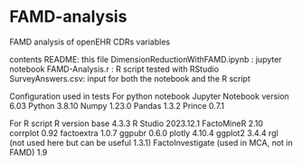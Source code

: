 # FAMD-analysis
FAMD analysis of openEHR CDRs variables

contents
README: this file
DimensionReductionWithFAMD.ipynb : jupyter notebook
FAMD-Analysis.r : R script tested with RStudio
SurveyAnswers.csv: input for both the notebook and the R script


Configuration used in tests
For python notebook
Jupyter Notebook version 6.03
Python 3.8.10
Numpy 1.23.0
Pandas 1.3.2
Prince 0.7.1

For R script
R version base 4.3.3
R Studio 2023.12.1
FactoMineR 2.10
corrplot 0.92
factoextra 1.0.7
ggpubr 0.6.0
plotly 4.10.4
ggplot2 3.4.4
rgl (not used here but can be useful 1.3.1)
FactoInvestigate (used in MCA, not in FAMD) 1.9


